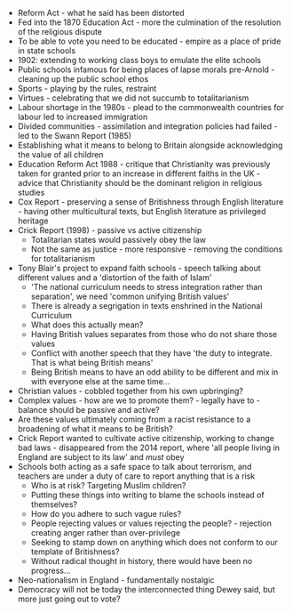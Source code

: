 * Reform Act - what he said has been distorted
* Fed into the 1870 Education Act - more the culmination of the resolution of the religious dispute
* To be able to vote you need to be educated - empire as a place of pride in state schools
* 1902: extending to working class boys to emulate the elite schools
* Public schools infamous for being places of lapse morals pre-Arnold - cleaning up the public school ethos
* Sports - playing by the rules, restraint
* Virtues - celebrating that we did not succumb to totalitarianism
* Labour shortage in the 1980s - plead to the commonwealth countries for labour led to increased immigration
* Divided communities - assimilation and integration policies had failed - led to the Swann Report (1985)
* Establishing what it means to belong to Britain alongside acknowledging the value of all children
* Education Reform Act 1988 - critique that Christianity was previously taken for granted prior to an increase in different faiths in the UK - advice that Christianity should be the dominant religion in religious studies
* Cox Report - preserving a sense of Britishness through English literature - having other multicultural texts, but English literature as privileged heritage 
* Crick Report (1998) - passive vs active citizenship
    * Totalitarian states would passively obey the law
    * Not the same as justice - more responsive - removing the conditions for totalitarianism
* Tony Blair's project to expand faith schools - speech talking about different values and a 'distortion of the faith of Islam'
    * 'The national curriculum needs to stress integration rather than separation', we need 'common unifying British values'
    * There is already a segrigation in texts enshrined in the National Curriculum
    * What does this actually mean?
    * Having British values separates from those who do not share those values
    * Conflict with another speech that they have 'the duty to integrate. That is what being British means'
    * Being British means to have an odd ability to be different and mix in with everyone else at the same time...
* Christian values - cobbled together from his own upbringing?
* Complex values - how are we to promote them? - legally have to - balance should be passive and active?
* Are these values ultimately coming from a racist resistance to a broadening of what it means to be British?
* Crick Report wanted to cultivate active citizenship, working to change bad laws - disappeared from the 2014 report, where 'all people living in England are subject to its law' and *must* obey
* Schools both acting as a safe space to talk about terrorism, and teachers are under a duty of care to report anything that is a risk
    * Who is at risk? Targeting Muslim children?
    * Putting these things into writing to blame the schools instead of themselves?
    * How do you adhere to such vague rules?
    * People rejecting values or values rejecting the people? - rejection creating anger rather than over-privilege
    * Seeking to stamp down on anything which does not conform to our template of Britishness?
    * Without radical thought in history, there would have been no progress...
* Neo-nationalism in England - fundamentally nostalgic
* Democracy will not be today the interconnected thing Dewey said, but more just going out to vote?
